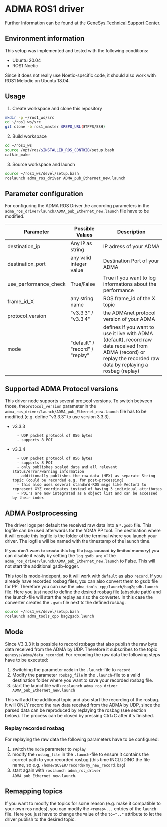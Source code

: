 # ADMA ROS1 driver

Further Information can be found at the [GeneSys Technical Support Center](https://genesys-offenburg.de/support-center/). 

## Environment information

This setup was implemented and tested with the following conditions:
- Ubuntu 20.04
- ROS1 Noetic

Since it does not really use Noetic-specific code, it should also work with ROS1 Melodic on Ubuntu 18.04.

## Usage
1. Create workspace and clone this repository
```bash
mkdir -p ~/ros1_ws/src
cd ~/ros1_ws/src
git clone -b ros1_master $REPO_URL(HTPPS/SSH)
```

2. Build workspace
```bash
cd ~/ros1_ws
source /opt/ros/$INSTALLED_ROS_CONTRIB/setup.bash
catkin_make
```

3. Source workspace and launch
```bash
source ~/ros1_ws/devel/setup.bash
roslaunch adma_ros_driver ADMA_pub_Ethernet_new.launch
```

## Parameter configuration
For configuring the ADMA ROS Driver the according parameters in the `adma_ros_driver/launch/ADMA_pub_Ethernet_new.launch` file have to be modified.

| Parameter | Possible Values | Description|
|---|---|---|
| destination_ip | Any IP as string | IP adress of your ADMA |
| destination_port | any valid integer value | Destination Port of your ADMA |
| use_performance_check | True/False | True if you want to log informations about the performance |
| frame_id_X | any string name | ROS frame_id of the X topic |
| protocol_version | "v3.3.3" / "v3.3.4" | the ADMAnet protocol version of your ADMA |
| mode | "default" / "record" / "replay" | defines if you want to use it live with ADMA (default), record raw data received from ADMA (record) or replay the recorded raw data by replaying a rosbag (replay) |

## Supported ADMA Protocol versions
This driver node supports several protocol versions.
To switch between those, the`protocol_version` parameter in the `adma_ros_driver/launch/ADMA_pub_Ethernet_new.launch` file has to be modified.(e.g. define "v3.3.3"  to use version 3.3.3).
- v3.3.3

        - UDP packet protocol of 856 bytes
        - supports 8 POI
- v3.3.4

        - UDP packet protocol of 856 bytes
        - supports 8 POI
        - only publishes scaled data and all relevant status/error/warning information
        - additionally publishes the raw data (HEX) as separate String topic (could be recorded e.g. for post-processing)
        - this also uses several standard-ROS msgs like Vector3 to represent XYZ coordinates instead of having 3 individual attributes
        - POI's are now integrated as a object list and can be accessed by their index 

## ADMA Postprocessing
The driver logs per default the received raw data into a `*.gsdb` file. This logfile can be used afterwards for the ADMA PP tool.
The destination where it will create this logfile is the folder of the terminal where you launch your driver. The logfile will be named with the timestamp of the launch time.

If you don't want to create this log file (e.g. caused by limited memory) you can disable it easily by setting the `log_gsdb_arg` of the `adma_ros_driver/launch/ADMA_pub_Ethernet_new.launch` to False. This will not start the additional gsdb-logger.

This tool is mode-indepent, so it will work with `default` as also `record`.
If you already have recorded rosbag files, you can also convert them to gsdb file for PP. Therefore you can use the `adma_tools_cpp/launch/bag2gsdb.launch` file. Here you just need to define the desired rosbag file (absolute path) and the launch-file will start the replay as also the converter. In this case the converter creates the `.gsdb` file next to the defined rosbag.

```bash
source ~/ros1_ws/devel/setup.bash
roslaunch adma_tools_cpp bag2gsdb.launch
```

## Mode

Since V3.3.3 it is possible to record rosbags that also publish the raw byte data received from the ADMA by UDP. Therefore it subscribes to the topic `genesys/adma/data_recorded`. For recording the raw data the following steps have to be executed:

1. Switching the parameter `mode` in the `.launch`-file  to `record`.
2. Modify the parameter `rosbag_file` in the `.launch`-file to a valid destination folder where you want to save your recorded rosbag file.
3. start the launchfile with `roslaunch adma_ros_driver ADMA_pub_Ethernet_new.launch`

This will add the additional topic and also start the recording of the rosbag. It will ONLY record the raw data received from the ADMA by UDP, since the parsed data can be reproduced by replaying the rosbag (see section below). The process can be closed by pressing Ctrl+C after it's finished. 

### Replay recorded rosbag
For replaying the raw data the following parameters have to be configured:
1. switch the `mode` parameter to `replay`
2. modify the `rosbag_file` in the `.launch`-file to ensure it contains the correct path to your recorded rosbag (this time INCLUDING the file name, so e.g. `/home/$USER/records/my_new_record.bag`) 
3. start again with `roslaunch adma_ros_driver ADMA_pub_Ethernet_new.launch`.
 
## Remapping topics
If you want to modify the topics for some reason (e.g. make it compatible to your own ros nodes), you can modify the `<remap>...` entries of the `launch`-file. Here you just have to change the value of the `to=".."` attribute to let the driver publish to the desired topic.
